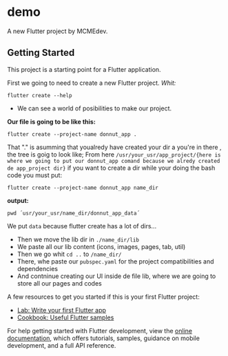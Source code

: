 # demo

A new Flutter project by MCMEdev.

## Getting Started

This project is a starting point for a Flutter application.

First we going to need to create a new Flutter project.
*Whit:*

    flutter create --help
  
* We can see a world of posibilities to make our project.

**Our file is going to be like this:**

    flutter create --project-name donnut_app .
    
That "." is asumming that youalredy have created your dir a you're in there , the tree is goig to look like; From here `/usr/your_usr/app_project/{here is where we going to put our donnut_app comand because we alredy created de app_project dir}` if you want to create a dir while your doing the bash code you must put:

    flutter create --project-name donnut_app name_dir
  
 **output:**

    pwd ´usr/your_usr/name_dir/donnut_app_data´

We put `data` because flutter create has a lot of dirs...

* Then we move the lib dir in `./name_dir/lib`
* We paste all our lib content (icons, images, pages, tab, util)
* Then we go whit `cd ..` to `/name_dir/`
* There, whe paste our `pubspec.yaml` for the project compatibilities and dependencies
* And contninue creating our UI inside de file lib, where we are going to store all our pages and codes
  
A few resources to get you started if this is your first Flutter project:

- [Lab: Write your first Flutter app](https://docs.flutter.dev/get-started/codelab)
- [Cookbook: Useful Flutter samples](https://docs.flutter.dev/cookbook)

For help getting started with Flutter development, view the
[online documentation](https://docs.flutter.dev/), which offers tutorials,
samples, guidance on mobile development, and a full API reference.
